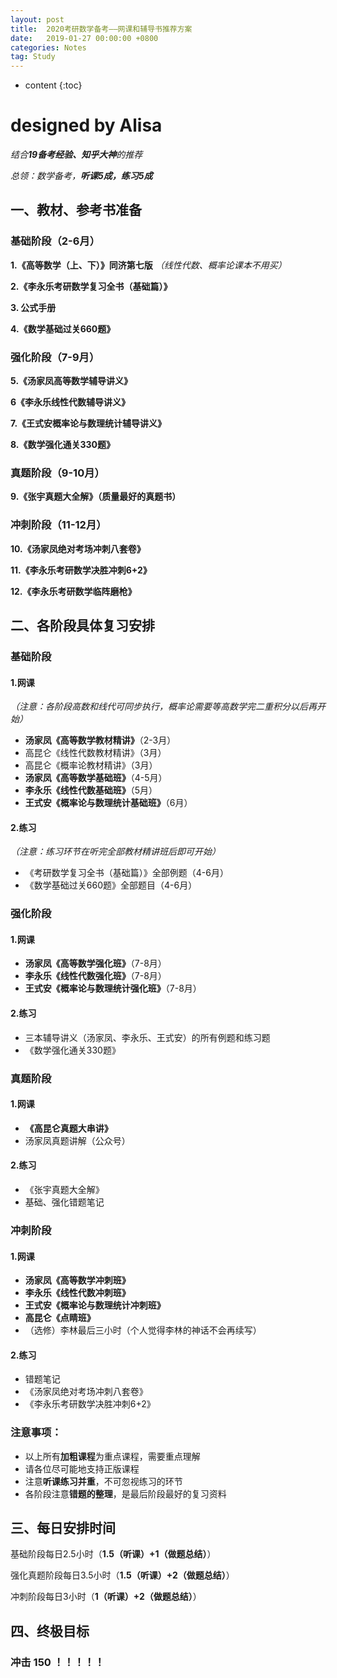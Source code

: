 ```yaml
---
layout: post
title:  2020考研数学备考——网课和辅导书推荐方案
date:   2019-01-27 00:00:00 +0800
categories: Notes
tag: Study
---
```


* content
{:toc}
# **designed by Alisa**

*结合**19备考经验、知乎大神**的推荐*

*总领：数学备考，**听课5成，练习5成***

## 一、教材、参考书准备

### 基础阶段（2-6月）

**1.《高等数学（上、下）》同济第七版** *（线性代数、概率论课本不用买）*

**2.《李永乐考研数学复习全书（基础篇）》**

**3.   公式手册**

**4.《数学基础过关660题》**

### 强化阶段（7-9月）

**5.《汤家凤高等数学辅导讲义》**

**6《李永乐线性代数辅导讲义》**

**7.《王式安概率论与数理统计辅导讲义》**

**8.《数学强化通关330题》**

### 真题阶段（9-10月）

**9.《张宇真题大全解》（质量最好的真题书）**

### 冲刺阶段（11-12月）

**10.《汤家凤绝对考场冲刺八套卷》**

**11.《李永乐考研数学决胜冲刺6+2》**

**12.《李永乐考研数学临阵磨枪》**

## 二、各阶段具体复习安排

### 基础阶段

#### 1.网课

*（注意：各阶段高数和线代可同步执行，概率论需要等高数学完二重积分以后再开始）*

- **汤家凤《高等数学教材精讲》**（2-3月）
- 高昆仑《线性代数教材精讲》（3月）
- 高昆仑《概率论教材精讲》（3月）
- **汤家凤《高等数学基础班》**（4-5月）
- **李永乐《线性代数基础班》**（5月）
- **王式安《概率论与数理统计基础班》**（6月）

#### 2.练习

*（注意：练习环节在听完全部教材精讲班后即可开始）*

- 《考研数学复习全书（基础篇）》全部例题（4-6月）
- 《数学基础过关660题》全部题目（4-6月）

### 强化阶段

#### 1.网课

- **汤家凤《高等数学强化班》**（7-8月）
- **李永乐《线性代数强化班》**（7-8月）
- **王式安《概率论与数理统计强化班》**（7-8月）

#### 2.练习

- 三本辅导讲义（汤家凤、李永乐、王式安）的所有例题和练习题
- 《数学强化通关330题》

### 真题阶段

#### 1.网课

- **《高昆仑真题大串讲》**
- 汤家凤真题讲解（公众号）

#### 2.练习

- 《张宇真题大全解》
- 基础、强化错题笔记

### 冲刺阶段

#### 1.网课

- **汤家凤《高等数学冲刺班》**
- **李永乐《线性代数冲刺班》**
- **王式安《概率论与数理统计冲刺班》**
- **高昆仑《点睛班》**
- （选修）李林最后三小时（个人觉得李林的神话不会再续写）

#### 2.练习

- 错题笔记
- 《汤家凤绝对考场冲刺八套卷》
- 《李永乐考研数学决胜冲刺6+2》

### 注意事项：

- 以上所有**加粗课程**为重点课程，需要重点理解
- 请各位尽可能地支持正版课程
- 注意**听课练习并重**，不可忽视练习的环节
- 各阶段注意**错题的整理**，是最后阶段最好的复习资料

## 三、每日安排时间

基础阶段每日2.5小时（**1.5（听课）+1（做题总结）**）

强化真题阶段每日3.5小时（**1.5（听课）+2（做题总结）**）

冲刺阶段每日3小时（**1（听课）+2（做题总结）**）

## 四、终极目标

### 冲击  150  ！！！！！









